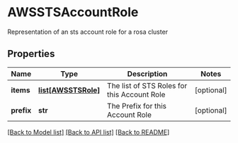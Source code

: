 # AWSSTSAccountRole

Representation of an sts account role for a rosa cluster
## Properties
Name | Type | Description | Notes
------------ | ------------- | ------------- | -------------
**items** | [**list[AWSSTSRole]**](AWSSTSRole.md) | The list of STS Roles for this Account Role | [optional] 
**prefix** | **str** | The Prefix for this Account Role | [optional] 

[[Back to Model list]](../README.md#documentation-for-models) [[Back to API list]](../README.md#documentation-for-api-endpoints) [[Back to README]](../README.md)


